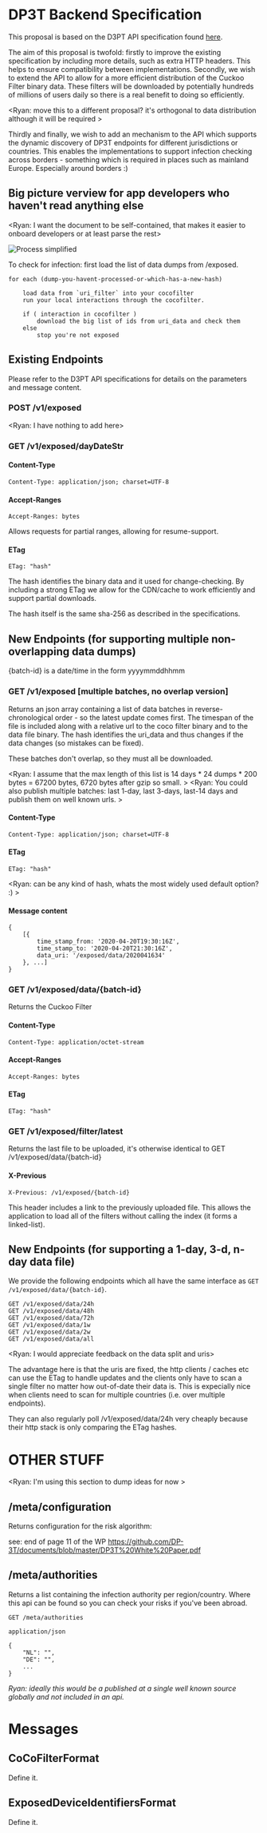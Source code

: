 # DP3T Backend Specification

This proposal is based on the D3PT API specification found [here](https://github.com/DP-3T/dp3t-sdk-backend/blob/develop/documentation/documentation.pdf).

The aim of this proposal is twofold: firstly to improve the existing specification by including more details, such as extra HTTP headers. This helps to ensure compatibility between implementations. Secondly, we wish to extend the API to allow for a more efficient distribution of the Cuckoo Filter binary data. These filters will be downloaded by potentially hundreds of millions of users daily so there is a real benefit to doing so efficiently.

<Ryan: move this to a different proposal? it's orthogonal to data distribution although it will be required >

Thirdly and finally, we wish to add an mechanism to the API which supports the dynamic discovery of DP3T endpoints for different jurisdictions or countries. This enables the implementations to support infection checking across borders - something which is required in places such as mainland Europe. Especially around borders :)


## Big picture verview for app developers who haven't read anything else

<Ryan: I want the document to be self-contained, that makes it easier to onboard developers or at least parse the rest>

![Process simplified](process-simplified.png)

To check for infection: first load the list of data dumps from /exposed.

	for each (dump-you-havent-processed-or-which-has-a-new-hash)

		load data from `uri_filter` into your cocofilter
		run your local interactions through the cocofilter.

		if ( interaction in cocofilter )
			download the big list of ids from uri_data and check them
		else
			stop you're not exposed

## Existing Endpoints

Please refer to the D3PT API specifications for details on the parameters and message content. 

### POST /v1/exposed

<Ryan: I have nothing to add here>

### GET /v1/exposed/dayDateStr

#### Content-Type

	Content-Type: application/json; charset=UTF-8

#### Accept-Ranges
	
	Accept-Ranges: bytes

Allows requests for partial ranges, allowing for resume-support.

#### ETag

	ETag: "hash"

The hash identifies the binary data and it used for change-checking. By including a strong ETag we allow for the CDN/cache to work efficiently and support partial downloads.

The hash itself is the same sha-256 as described in the specifications.







## New Endpoints (for supporting multiple non-overlapping data dumps)

{batch-id} is a date/time in the form yyyymmddhhmm

### GET /v1/exposed [multiple batches, no overlap version]

Returns an json array containing a list of data batches in reverse-chronological order - so the latest update comes first. The timespan of the file is included along with a relative url to the coco filter binary and to the data file binary. The hash identifies the uri_data and thus changes if the data changes (so mistakes can be fixed).

These batches don't overlap, so they must all be downloaded.

<Ryan: I assume that the max length of this list is 14 days * 24 dumps * 200 bytes = 67200 bytes, 6720 bytes after gzip so small. >
<Ryan: You could also publish multiple batches: last 1-day, last 3-days, last-14 days and publish them on well known urls. >

#### Content-Type

	Content-Type: application/json; charset=UTF-8

#### ETag

	ETag: "hash"

<Ryan: can be any kind of hash, whats the most widely used default option? :) >

#### Message content

	{
		[{
			time_stamp_from: '2020-04-20T19:30:16Z',
			time_stamp_to: '2020-04-20T21:30:16Z',
			data_uri: '/exposed/data/2020041634'
		}, ...]
	}

### GET /v1/exposed/data/{batch-id}

Returns the Cuckoo Filter 

#### Content-Type

	Content-Type: application/octet-stream

#### Accept-Ranges
	
	Accept-Ranges: bytes

#### ETag

	ETag: "hash"

### GET /v1/exposed/filter/latest

Returns the last file to be uploaded, it's otherwise identical to GET /v1/exposed/data/{batch-id}

#### X-Previous
	
	X-Previous: /v1/exposed/{batch-id}

This header includes a link to the previously uploaded file. This allows the application to load all of the filters without calling the index (it forms a linked-list).

## New Endpoints (for supporting a 1-day, 3-d, n-day data file)

We provide the following endpoints which all have the same interface as `GET /v1/exposed/data/{batch-id}`.

	GET /v1/exposed/data/24h
	GET /v1/exposed/data/48h
	GET /v1/exposed/data/72h
	GET /v1/exposed/data/1w
	GET /v1/exposed/data/2w
	GET /v1/exposed/data/all

<Ryan: I would appreciate feedback on the data split and uris>

The advantage here is that the uris are fixed, the http clients / caches etc can use the ETag to handle updates and the clients only have to scan a single filter no matter how out-of-date their data is. This is expecially nice when clients need to scan for multiple countries (i.e. over multiple endpoints).

They can also regularly poll /v1/exposed/data/24h very cheaply because their http stack is only comparing the ETag hashes.

















# OTHER STUFF

<Ryan: I'm using this section to dump ideas for now >



## /meta/configuration

Returns configuration for the risk algorithm:

see: end of page 11 of the WP https://github.com/DP-3T/documents/blob/master/DP3T%20White%20Paper.pdf


## /meta/authorities

Returns a list containing the infection authority per region/country. Where this api can be found so you can check your risks if you've been abroad.

	GET /meta/authorities

	application/json

	{
		"NL": "",
		"DE": "",
		...
	}

*Ryan: ideally this would be a published at a single well known source globally and not included in an api.*

# Messages

## CoCoFilterFormat

Define it.

## ExposedDeviceIdentifiersFormat

Define it.


